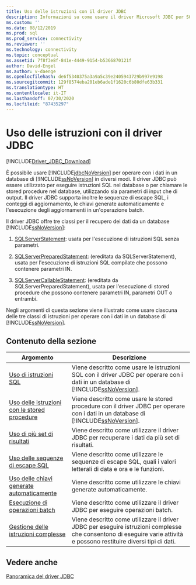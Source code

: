 ```yaml
---
title: Uso delle istruzioni con il driver JDBC
description: Informazioni su come usare il driver Microsoft JDBC per SQL Server per eseguire le istruzioni e le stored procedure SQL per eseguire operazioni di database.
ms.custom: ''
ms.date: 08/12/2019
ms.prod: sql
ms.prod_service: connectivity
ms.reviewer: ''
ms.technology: connectivity
ms.topic: conceptual
ms.assetid: 7f8f3e8f-841e-4449-9154-b5366870121f
author: David-Engel
ms.author: v-daenge
ms.openlocfilehash: de6f5340375a3a9a5c39e2405943729b997e9198
ms.sourcegitcommit: 129f8574eba201eb6ade1f1620c6b80dfe63b331
ms.translationtype: HT
ms.contentlocale: it-IT
ms.lasthandoff: 07/30/2020
ms.locfileid: "87435297"
---
```

# <a name="using-statements-with-the-jdbc-driver"></a>Uso delle istruzioni con il driver JDBC

[!INCLUDE[Driver_JDBC_Download](../../includes/driver_jdbc_download.md)]

È possibile usare [!INCLUDE[jdbcNoVersion](../../includes/jdbcnoversion_md.md)] per operare con i dati in un database di [!INCLUDE[ssNoVersion](../../includes/ssnoversion-md.md)] in diversi modi. Il driver JDBC può essere utilizzato per eseguire istruzioni SQL nel database o per chiamare le stored procedure nel database, utilizzando sia parametri di input che di output. Il driver JDBC supporta inoltre le sequenze di escape SQL, i conteggi di aggiornamento, le chiavi generate automaticamente e l'esecuzione degli aggiornamenti in un'operazione batch.  
  
Il driver JDBC offre tre classi per il recupero dei dati da un database [!INCLUDE[ssNoVersion](../../includes/ssnoversion-md.md)]:  
  
1. [SQLServerStatement](../../connect/jdbc/reference/sqlserverstatement-class.md): usata per l'esecuzione di istruzioni SQL senza parametri.  
  
2. [SQLServerPreparedStatement](../../connect/jdbc/reference/sqlserverpreparedstatement-class.md): (ereditata da SQLServerStatement), usata per l'esecuzione di istruzioni SQL compilate che possono contenere parametri IN.  
  
3. [SQLServerCallableStatement](../../connect/jdbc/reference/sqlservercallablestatement-class.md): (ereditata da SQLServerPreparedStatement), usata per l'esecuzione di stored procedure che possono contenere parametri IN, parametri OUT o entrambi.  
  
 Negli argomenti di questa sezione viene illustrato come usare ciascuna delle tre classi di istruzioni per operare con i dati in un database di [!INCLUDE[ssNoVersion](../../includes/ssnoversion-md.md)].  
  
## <a name="in-this-section"></a>Contenuto della sezione  

| Argomento                                                                                                    | Descrizione                                                                                                                                            |
| -------------------------------------------------------------------------------------------------------- | ------------------------------------------------------------------------------------------------------------------------------------------------------ |
| [Uso di istruzioni SQL](../../connect/jdbc/using-statements-with-sql.md)                             | Viene descritto come usare le istruzioni SQL con il driver JDBC per operare con i dati in un database di [!INCLUDE[ssNoVersion](../../includes/ssnoversion-md.md)].    |
| [Uso delle istruzioni con le stored procedure](../../connect/jdbc/using-statements-with-stored-procedures.md) | Viene descritto come usare le stored procedure con il driver JDBC per operare con i dati in un database di [!INCLUDE[ssNoVersion](../../includes/ssnoversion-md.md)]. |
| [Uso di più set di risultati](../../connect/jdbc/using-multiple-result-sets.md)                           | Viene descritto come utilizzare il driver JDBC per recuperare i dati da più set di risultati.                                                                       |
| [Uso delle sequenze di escape SQL](../../connect/jdbc/using-sql-escape-sequences.md)                           | Viene descritto come utilizzare le sequenze di escape SQL, quali i valori letterali di data e ora e le funzioni.                                                               |
| [Uso delle chiavi generate automaticamente](../../connect/jdbc/using-auto-generated-keys.md)                             | Viene descritto come utilizzare le chiavi generate automaticamente.                                                                                                     |
| [Esecuzione di operazioni batch](../../connect/jdbc/performing-batch-operations.md)                         | Viene descritto come utilizzare il driver JDBC per eseguire operazioni batch.                                                                                      |
| [Gestione delle istruzioni complesse](../../connect/jdbc/handling-complex-statements.md)                         | Viene descritto come utilizzare il driver JDBC per eseguire istruzioni complesse che consentono di eseguire varie attività e possono restituire diversi tipi di dati.               |
  
## <a name="see-also"></a>Vedere anche

[Panoramica del driver JDBC](../../connect/jdbc/overview-of-the-jdbc-driver.md)  

